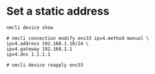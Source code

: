 # Set a static address

```
nmcli device show
```

```
# nmcli connection modify ens33 ipv4.method manual \
ipv4.address 192.168.1.10/24 \ 
ipv4.gateway 192.168.1.1
ipv4.dns 1.1.1.1

```
```
# nmcli device reapply ens33

```